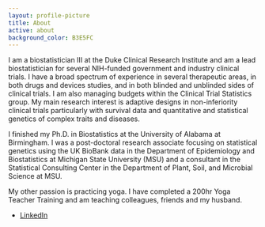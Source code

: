 ```yaml
---
layout: profile-picture
title: About
active: about
background_color: B3E5FC
---
```


I am a biostatistician III at the Duke Clinical Research Institute and am a lead biostatistician for several NIH-funded government and industry clinical trials. I have a broad spectrum of experience in several therapeutic areas, in both drugs and devices studies, and in both blinded and unblinded sides of clinical trials. I am also managing budgets within the Clinical Trial Statistics group. My main research interest is adaptive designs in non-inferiority clinical trials particularly with survival data and quantitative and statistical genetics of complex traits and diseases. 

I finished my Ph.D. in Biostatistics at the University of Alabama at Birmingham. I was a post-doctoral research associate focusing on statistical genetics using the UK BioBank data in the Department of Epidemiology and Biostatistics at Michigan State University (MSU) and a consultant in the Statistical Consulting Center in the Department of Plant, Soil, and Microbial Science at MSU. 

My other passion is practicing yoga. I have completed a 200hr Yoga Teacher Training and am teaching colleagues, friends and my husband. 

- [LinkedIn](https://www.linkedin.com/in/hwasoonkim)
